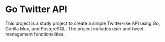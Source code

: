 # Go Twitter API

This project is a study project to create a simple Twitter-like API using Go, Gorilla Mux, and PostgreSQL. The project includes user and tweet management functionalities.

